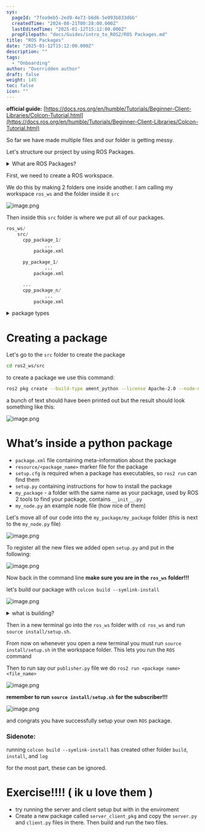 ```yaml
---
sys:
  pageId: "7fea9eb5-2ed9-4e73-b6d6-5e093b833dbb"
  createdTime: "2024-08-21T00:28:00.000Z"
  lastEditedTime: "2025-01-12T15:12:00.000Z"
  propFilepath: "docs/Guides/intro_to_ROS2/ROS Packages.md"
title: "ROS Packages"
date: "2025-01-12T15:12:00.000Z"
description: ""
tags:
  - "Onboarding"
author: "Overridden author"
draft: false
weight: 145
toc: false
icon: ""
---
```


**official guide:** [https://docs.ros.org/en/humble/Tutorials/Beginner-Client-Libraries/Colcon-Tutorial.html](https://docs.ros.org/en/humble/Tutorials/Beginner-Client-Libraries/Colcon-Tutorial.html)

So far we have made multiple files and our folder is getting messy.

Let's structure our project by using ROS Packages.

<details>

<summary>What are ROS Packages?</summary>

ROS Packages are, as the name implies, packages of code that are highly sharable between ROS developers.

They consist of a folder, `package.xml` file, and source code

```python
      cpp_package_1/
		      ... imagine much code files here ..
          package.xml
```

</details>

First, we need to create a ROS workspace.

We do this by making 2 folders one inside another. I am calling my workspace `ros_ws` and the folder inside it `src`

![image.png](https://prod-files-secure.s3.us-west-2.amazonaws.com/d518164a-d88e-44d1-a4ee-3adb3bd8bce0/70706947-fd18-4537-a67b-e12946812d31/image.png?X-Amz-Algorithm=AWS4-HMAC-SHA256&X-Amz-Content-Sha256=UNSIGNED-PAYLOAD&X-Amz-Credential=ASIAZI2LB466TBISOFKP%2F20250517%2Fus-west-2%2Fs3%2Faws4_request&X-Amz-Date=20250517T041102Z&X-Amz-Expires=3600&X-Amz-Security-Token=IQoJb3JpZ2luX2VjEJz%2F%2F%2F%2F%2F%2F%2F%2F%2F%2FwEaCXVzLXdlc3QtMiJHMEUCIQC22ynjXngazjlvDP%2Bpa%2B1X8%2Fr9Wrev%2B%2BRqLQ%2BHyy3wjwIgZsUXWsolNH8Kd0pL%2FYZDo0aXoeDer%2BOVG4VO6wb4gE8q%2FwMIVRAAGgw2Mzc0MjMxODM4MDUiDMl28QVKZmWus1FuOyrcA4jwCJDjKCGdMX56S8j3Ai81g47iMxL%2B27g5WbTe63HgsBhMaZVnSJ9vsYvPvqCZ7KcLXIgxSTzNmME6SUxmH0K1gWCMJz7pV9S9ysITgcM%2FY%2FifCUipqwcQ8P2TLyikRuv6N6YsQiDd3AlsTirG77ZDKPfuByD9kEx5CjzRUXediyCprdiCSQOFgCbwcGRPN57oBYijJMC6%2Ff94uQs8XPGJOv0E5fRaWEcDto5%2B2rrvQmHXMuWeyRHtITl9FFOA90Jmj6ZJe0UzuPKwvyetOd0FlaQE%2BAhWvYhOa45gnzOjmVLg4IhfBX52RT1B6qJ8or9fC82GdgILA88IlmQve9z6DBuwpy6WI7r0cSH88vkpFNepPBXDajWYxkSd4DkSEJV669QqF6cIbnpVtO84pTnnpadP9%2FEFl6PLv4dnehFGKdPPWqWspADFk5dVHW%2FELcdyFvJ5fT50mPlFPRhq2My77WY7zAOoV5VMTDJh0d7z8mfjF%2BPskItNh5gQLnNSAEJeBRkjhh02epvGRwwVAFt1%2FihCqrJ9wRr7KN8okLvvS4kiBpuTxmt9i9xF%2BGHadaDFb3I8LskpG8EGz9EawvWPKfIdF5gU0RHPmgtGfSXOs5vN3T1qawI2Wx06MPGPoMEGOqUBaxcXmhqoUliDbuJfATbref%2FfUcosTsWUiqkovBqXroLTLxFODmIyudJ%2FMEXIUig7wS0OHVb%2Fiu5YiEi9nxXpJ9QHENY3sb7UYGc5%2FKA42MLcD%2FTUyOBnQLnXjdkjaA%2ByOomTAeTRFwZyvkwQsxB%2FrZDJREeNmBHiDlpx9rjZ8eXmNDmbud1jqcj%2FH3hPyM3OnCPXaL1qxVUjGcYvRsMJT3iVJiG1&X-Amz-Signature=856acbed44097e9d17e3739dc40be98fb15aa53a185f74b58f79779f46cd1d67&X-Amz-SignedHeaders=host&x-id=GetObject)

Then inside this `src` folder is where we put all of our packages.

```python
ros_ws/
    src/
      cpp_package_1/
		      ...
          package.xml

      py_package_1/
		      ...
          package.xml

      ...
      cpp_package_n/
		      ...
          package.xml

```

<details>

<summary>package types</summary>

packages can be either `C++` or python.

the intern file structure is different for each but for this guide we will stick to creating python packages

</details>

# Creating a package

Let's go to the `src` folder to create the package

```bash
cd ros2_ws/src
```

to create a package we use this command:

```bash
ros2 pkg create --build-type ament_python --license Apache-2.0 --node-name my_node my_package
```

a bunch of text should have been printed out but the result should look something like this:

![image.png](https://prod-files-secure.s3.us-west-2.amazonaws.com/d518164a-d88e-44d1-a4ee-3adb3bd8bce0/e6cf1e3f-8512-4a3e-b131-079f800bf3e8/image.png?X-Amz-Algorithm=AWS4-HMAC-SHA256&X-Amz-Content-Sha256=UNSIGNED-PAYLOAD&X-Amz-Credential=ASIAZI2LB466TBISOFKP%2F20250517%2Fus-west-2%2Fs3%2Faws4_request&X-Amz-Date=20250517T041102Z&X-Amz-Expires=3600&X-Amz-Security-Token=IQoJb3JpZ2luX2VjEJz%2F%2F%2F%2F%2F%2F%2F%2F%2F%2FwEaCXVzLXdlc3QtMiJHMEUCIQC22ynjXngazjlvDP%2Bpa%2B1X8%2Fr9Wrev%2B%2BRqLQ%2BHyy3wjwIgZsUXWsolNH8Kd0pL%2FYZDo0aXoeDer%2BOVG4VO6wb4gE8q%2FwMIVRAAGgw2Mzc0MjMxODM4MDUiDMl28QVKZmWus1FuOyrcA4jwCJDjKCGdMX56S8j3Ai81g47iMxL%2B27g5WbTe63HgsBhMaZVnSJ9vsYvPvqCZ7KcLXIgxSTzNmME6SUxmH0K1gWCMJz7pV9S9ysITgcM%2FY%2FifCUipqwcQ8P2TLyikRuv6N6YsQiDd3AlsTirG77ZDKPfuByD9kEx5CjzRUXediyCprdiCSQOFgCbwcGRPN57oBYijJMC6%2Ff94uQs8XPGJOv0E5fRaWEcDto5%2B2rrvQmHXMuWeyRHtITl9FFOA90Jmj6ZJe0UzuPKwvyetOd0FlaQE%2BAhWvYhOa45gnzOjmVLg4IhfBX52RT1B6qJ8or9fC82GdgILA88IlmQve9z6DBuwpy6WI7r0cSH88vkpFNepPBXDajWYxkSd4DkSEJV669QqF6cIbnpVtO84pTnnpadP9%2FEFl6PLv4dnehFGKdPPWqWspADFk5dVHW%2FELcdyFvJ5fT50mPlFPRhq2My77WY7zAOoV5VMTDJh0d7z8mfjF%2BPskItNh5gQLnNSAEJeBRkjhh02epvGRwwVAFt1%2FihCqrJ9wRr7KN8okLvvS4kiBpuTxmt9i9xF%2BGHadaDFb3I8LskpG8EGz9EawvWPKfIdF5gU0RHPmgtGfSXOs5vN3T1qawI2Wx06MPGPoMEGOqUBaxcXmhqoUliDbuJfATbref%2FfUcosTsWUiqkovBqXroLTLxFODmIyudJ%2FMEXIUig7wS0OHVb%2Fiu5YiEi9nxXpJ9QHENY3sb7UYGc5%2FKA42MLcD%2FTUyOBnQLnXjdkjaA%2ByOomTAeTRFwZyvkwQsxB%2FrZDJREeNmBHiDlpx9rjZ8eXmNDmbud1jqcj%2FH3hPyM3OnCPXaL1qxVUjGcYvRsMJT3iVJiG1&X-Amz-Signature=6a9c91d5600f8431b21c15ede64f824d168bb52c2e5b188d26d802f657e77f9a&X-Amz-SignedHeaders=host&x-id=GetObject)

# What’s inside a python package

- `package.xml` file containing meta-information about the package
- `resource/<package_name>` marker file for the package
- `setup.cfg` is required when a package has executables, so `ros2 run` can find them
- `setup.py` containing instructions for how to install the package
- `my_package` - a folder with the same name as your package, used by ROS 2 tools to find your package, contains `__init__.py`
- `my_node.py` an example node file (how nice of them)

Let's move all of our code into the `my_package/my_package` folder (this is next to the `my_node.py` file)

![image.png](https://prod-files-secure.s3.us-west-2.amazonaws.com/d518164a-d88e-44d1-a4ee-3adb3bd8bce0/9ce58f11-0da9-4d3e-b86d-506a9685d378/image.png?X-Amz-Algorithm=AWS4-HMAC-SHA256&X-Amz-Content-Sha256=UNSIGNED-PAYLOAD&X-Amz-Credential=ASIAZI2LB466TBISOFKP%2F20250517%2Fus-west-2%2Fs3%2Faws4_request&X-Amz-Date=20250517T041102Z&X-Amz-Expires=3600&X-Amz-Security-Token=IQoJb3JpZ2luX2VjEJz%2F%2F%2F%2F%2F%2F%2F%2F%2F%2FwEaCXVzLXdlc3QtMiJHMEUCIQC22ynjXngazjlvDP%2Bpa%2B1X8%2Fr9Wrev%2B%2BRqLQ%2BHyy3wjwIgZsUXWsolNH8Kd0pL%2FYZDo0aXoeDer%2BOVG4VO6wb4gE8q%2FwMIVRAAGgw2Mzc0MjMxODM4MDUiDMl28QVKZmWus1FuOyrcA4jwCJDjKCGdMX56S8j3Ai81g47iMxL%2B27g5WbTe63HgsBhMaZVnSJ9vsYvPvqCZ7KcLXIgxSTzNmME6SUxmH0K1gWCMJz7pV9S9ysITgcM%2FY%2FifCUipqwcQ8P2TLyikRuv6N6YsQiDd3AlsTirG77ZDKPfuByD9kEx5CjzRUXediyCprdiCSQOFgCbwcGRPN57oBYijJMC6%2Ff94uQs8XPGJOv0E5fRaWEcDto5%2B2rrvQmHXMuWeyRHtITl9FFOA90Jmj6ZJe0UzuPKwvyetOd0FlaQE%2BAhWvYhOa45gnzOjmVLg4IhfBX52RT1B6qJ8or9fC82GdgILA88IlmQve9z6DBuwpy6WI7r0cSH88vkpFNepPBXDajWYxkSd4DkSEJV669QqF6cIbnpVtO84pTnnpadP9%2FEFl6PLv4dnehFGKdPPWqWspADFk5dVHW%2FELcdyFvJ5fT50mPlFPRhq2My77WY7zAOoV5VMTDJh0d7z8mfjF%2BPskItNh5gQLnNSAEJeBRkjhh02epvGRwwVAFt1%2FihCqrJ9wRr7KN8okLvvS4kiBpuTxmt9i9xF%2BGHadaDFb3I8LskpG8EGz9EawvWPKfIdF5gU0RHPmgtGfSXOs5vN3T1qawI2Wx06MPGPoMEGOqUBaxcXmhqoUliDbuJfATbref%2FfUcosTsWUiqkovBqXroLTLxFODmIyudJ%2FMEXIUig7wS0OHVb%2Fiu5YiEi9nxXpJ9QHENY3sb7UYGc5%2FKA42MLcD%2FTUyOBnQLnXjdkjaA%2ByOomTAeTRFwZyvkwQsxB%2FrZDJREeNmBHiDlpx9rjZ8eXmNDmbud1jqcj%2FH3hPyM3OnCPXaL1qxVUjGcYvRsMJT3iVJiG1&X-Amz-Signature=739852a7f6f22c122487fc998a715dbc65ad74014d7b149f1acc000ee3ee1af1&X-Amz-SignedHeaders=host&x-id=GetObject)

To register all the new files we added open `setup.py` and put in the following:

![image.png](https://prod-files-secure.s3.us-west-2.amazonaws.com/d518164a-d88e-44d1-a4ee-3adb3bd8bce0/1cd7c262-4cae-4496-9d75-c178537d24a2/image.png?X-Amz-Algorithm=AWS4-HMAC-SHA256&X-Amz-Content-Sha256=UNSIGNED-PAYLOAD&X-Amz-Credential=ASIAZI2LB466TBISOFKP%2F20250517%2Fus-west-2%2Fs3%2Faws4_request&X-Amz-Date=20250517T041102Z&X-Amz-Expires=3600&X-Amz-Security-Token=IQoJb3JpZ2luX2VjEJz%2F%2F%2F%2F%2F%2F%2F%2F%2F%2FwEaCXVzLXdlc3QtMiJHMEUCIQC22ynjXngazjlvDP%2Bpa%2B1X8%2Fr9Wrev%2B%2BRqLQ%2BHyy3wjwIgZsUXWsolNH8Kd0pL%2FYZDo0aXoeDer%2BOVG4VO6wb4gE8q%2FwMIVRAAGgw2Mzc0MjMxODM4MDUiDMl28QVKZmWus1FuOyrcA4jwCJDjKCGdMX56S8j3Ai81g47iMxL%2B27g5WbTe63HgsBhMaZVnSJ9vsYvPvqCZ7KcLXIgxSTzNmME6SUxmH0K1gWCMJz7pV9S9ysITgcM%2FY%2FifCUipqwcQ8P2TLyikRuv6N6YsQiDd3AlsTirG77ZDKPfuByD9kEx5CjzRUXediyCprdiCSQOFgCbwcGRPN57oBYijJMC6%2Ff94uQs8XPGJOv0E5fRaWEcDto5%2B2rrvQmHXMuWeyRHtITl9FFOA90Jmj6ZJe0UzuPKwvyetOd0FlaQE%2BAhWvYhOa45gnzOjmVLg4IhfBX52RT1B6qJ8or9fC82GdgILA88IlmQve9z6DBuwpy6WI7r0cSH88vkpFNepPBXDajWYxkSd4DkSEJV669QqF6cIbnpVtO84pTnnpadP9%2FEFl6PLv4dnehFGKdPPWqWspADFk5dVHW%2FELcdyFvJ5fT50mPlFPRhq2My77WY7zAOoV5VMTDJh0d7z8mfjF%2BPskItNh5gQLnNSAEJeBRkjhh02epvGRwwVAFt1%2FihCqrJ9wRr7KN8okLvvS4kiBpuTxmt9i9xF%2BGHadaDFb3I8LskpG8EGz9EawvWPKfIdF5gU0RHPmgtGfSXOs5vN3T1qawI2Wx06MPGPoMEGOqUBaxcXmhqoUliDbuJfATbref%2FfUcosTsWUiqkovBqXroLTLxFODmIyudJ%2FMEXIUig7wS0OHVb%2Fiu5YiEi9nxXpJ9QHENY3sb7UYGc5%2FKA42MLcD%2FTUyOBnQLnXjdkjaA%2ByOomTAeTRFwZyvkwQsxB%2FrZDJREeNmBHiDlpx9rjZ8eXmNDmbud1jqcj%2FH3hPyM3OnCPXaL1qxVUjGcYvRsMJT3iVJiG1&X-Amz-Signature=677a5b4a9c97fbcf9aa700245d1db65aca47205e7e058f0dc96086678e3ea038&X-Amz-SignedHeaders=host&x-id=GetObject)

Now back in the command line **make sure you are in the** **`ros_ws`** **folder!!!**

let's build our package with `colcon build --symlink-install`

![image.png](https://prod-files-secure.s3.us-west-2.amazonaws.com/d518164a-d88e-44d1-a4ee-3adb3bd8bce0/2f2a0d27-b173-48fd-b189-5f5c0ce65619/image.png?X-Amz-Algorithm=AWS4-HMAC-SHA256&X-Amz-Content-Sha256=UNSIGNED-PAYLOAD&X-Amz-Credential=ASIAZI2LB466TBISOFKP%2F20250517%2Fus-west-2%2Fs3%2Faws4_request&X-Amz-Date=20250517T041102Z&X-Amz-Expires=3600&X-Amz-Security-Token=IQoJb3JpZ2luX2VjEJz%2F%2F%2F%2F%2F%2F%2F%2F%2F%2FwEaCXVzLXdlc3QtMiJHMEUCIQC22ynjXngazjlvDP%2Bpa%2B1X8%2Fr9Wrev%2B%2BRqLQ%2BHyy3wjwIgZsUXWsolNH8Kd0pL%2FYZDo0aXoeDer%2BOVG4VO6wb4gE8q%2FwMIVRAAGgw2Mzc0MjMxODM4MDUiDMl28QVKZmWus1FuOyrcA4jwCJDjKCGdMX56S8j3Ai81g47iMxL%2B27g5WbTe63HgsBhMaZVnSJ9vsYvPvqCZ7KcLXIgxSTzNmME6SUxmH0K1gWCMJz7pV9S9ysITgcM%2FY%2FifCUipqwcQ8P2TLyikRuv6N6YsQiDd3AlsTirG77ZDKPfuByD9kEx5CjzRUXediyCprdiCSQOFgCbwcGRPN57oBYijJMC6%2Ff94uQs8XPGJOv0E5fRaWEcDto5%2B2rrvQmHXMuWeyRHtITl9FFOA90Jmj6ZJe0UzuPKwvyetOd0FlaQE%2BAhWvYhOa45gnzOjmVLg4IhfBX52RT1B6qJ8or9fC82GdgILA88IlmQve9z6DBuwpy6WI7r0cSH88vkpFNepPBXDajWYxkSd4DkSEJV669QqF6cIbnpVtO84pTnnpadP9%2FEFl6PLv4dnehFGKdPPWqWspADFk5dVHW%2FELcdyFvJ5fT50mPlFPRhq2My77WY7zAOoV5VMTDJh0d7z8mfjF%2BPskItNh5gQLnNSAEJeBRkjhh02epvGRwwVAFt1%2FihCqrJ9wRr7KN8okLvvS4kiBpuTxmt9i9xF%2BGHadaDFb3I8LskpG8EGz9EawvWPKfIdF5gU0RHPmgtGfSXOs5vN3T1qawI2Wx06MPGPoMEGOqUBaxcXmhqoUliDbuJfATbref%2FfUcosTsWUiqkovBqXroLTLxFODmIyudJ%2FMEXIUig7wS0OHVb%2Fiu5YiEi9nxXpJ9QHENY3sb7UYGc5%2FKA42MLcD%2FTUyOBnQLnXjdkjaA%2ByOomTAeTRFwZyvkwQsxB%2FrZDJREeNmBHiDlpx9rjZ8eXmNDmbud1jqcj%2FH3hPyM3OnCPXaL1qxVUjGcYvRsMJT3iVJiG1&X-Amz-Signature=af98246c89a05741cfd922bbaa3d4b6348641d31557a23b90585d68392d1e09e&X-Amz-SignedHeaders=host&x-id=GetObject)

<details>

<summary>what is building?</summary>

if you are a CS major at Rose-Hulman you will learn the answer to this in CSSE132

but TLDR; is it combines all the code files into one program that can be run easily 

</details>

Then in a new terminal go into the `ros_ws` folder with `cd ros_ws` and run `source install/setup.sh`. 

From now on whenever you open a new terminal you must run `source install/setup.sh` in the workspace folder. This lets you run the `ROS` command

Then to run say our `publisher.py` file we do `ros2 run <package name> <file_name>`

![image.png](https://prod-files-secure.s3.us-west-2.amazonaws.com/d518164a-d88e-44d1-a4ee-3adb3bd8bce0/4f4b1219-3a44-4632-aa0a-ce3471699f59/image.png?X-Amz-Algorithm=AWS4-HMAC-SHA256&X-Amz-Content-Sha256=UNSIGNED-PAYLOAD&X-Amz-Credential=ASIAZI2LB466TBISOFKP%2F20250517%2Fus-west-2%2Fs3%2Faws4_request&X-Amz-Date=20250517T041103Z&X-Amz-Expires=3600&X-Amz-Security-Token=IQoJb3JpZ2luX2VjEJz%2F%2F%2F%2F%2F%2F%2F%2F%2F%2FwEaCXVzLXdlc3QtMiJHMEUCIQC22ynjXngazjlvDP%2Bpa%2B1X8%2Fr9Wrev%2B%2BRqLQ%2BHyy3wjwIgZsUXWsolNH8Kd0pL%2FYZDo0aXoeDer%2BOVG4VO6wb4gE8q%2FwMIVRAAGgw2Mzc0MjMxODM4MDUiDMl28QVKZmWus1FuOyrcA4jwCJDjKCGdMX56S8j3Ai81g47iMxL%2B27g5WbTe63HgsBhMaZVnSJ9vsYvPvqCZ7KcLXIgxSTzNmME6SUxmH0K1gWCMJz7pV9S9ysITgcM%2FY%2FifCUipqwcQ8P2TLyikRuv6N6YsQiDd3AlsTirG77ZDKPfuByD9kEx5CjzRUXediyCprdiCSQOFgCbwcGRPN57oBYijJMC6%2Ff94uQs8XPGJOv0E5fRaWEcDto5%2B2rrvQmHXMuWeyRHtITl9FFOA90Jmj6ZJe0UzuPKwvyetOd0FlaQE%2BAhWvYhOa45gnzOjmVLg4IhfBX52RT1B6qJ8or9fC82GdgILA88IlmQve9z6DBuwpy6WI7r0cSH88vkpFNepPBXDajWYxkSd4DkSEJV669QqF6cIbnpVtO84pTnnpadP9%2FEFl6PLv4dnehFGKdPPWqWspADFk5dVHW%2FELcdyFvJ5fT50mPlFPRhq2My77WY7zAOoV5VMTDJh0d7z8mfjF%2BPskItNh5gQLnNSAEJeBRkjhh02epvGRwwVAFt1%2FihCqrJ9wRr7KN8okLvvS4kiBpuTxmt9i9xF%2BGHadaDFb3I8LskpG8EGz9EawvWPKfIdF5gU0RHPmgtGfSXOs5vN3T1qawI2Wx06MPGPoMEGOqUBaxcXmhqoUliDbuJfATbref%2FfUcosTsWUiqkovBqXroLTLxFODmIyudJ%2FMEXIUig7wS0OHVb%2Fiu5YiEi9nxXpJ9QHENY3sb7UYGc5%2FKA42MLcD%2FTUyOBnQLnXjdkjaA%2ByOomTAeTRFwZyvkwQsxB%2FrZDJREeNmBHiDlpx9rjZ8eXmNDmbud1jqcj%2FH3hPyM3OnCPXaL1qxVUjGcYvRsMJT3iVJiG1&X-Amz-Signature=cd1e9d9f8ff0e582aecd8967adfa7c218d047e1f79f92d85ffd1c1e0779cce0d&X-Amz-SignedHeaders=host&x-id=GetObject)

**remember to run** **`source install/setup.sh`** **for the subscriber!!!**

![image.png](https://prod-files-secure.s3.us-west-2.amazonaws.com/d518164a-d88e-44d1-a4ee-3adb3bd8bce0/02121119-dad4-49ec-8356-c956108b4243/image.png?X-Amz-Algorithm=AWS4-HMAC-SHA256&X-Amz-Content-Sha256=UNSIGNED-PAYLOAD&X-Amz-Credential=ASIAZI2LB466TBISOFKP%2F20250517%2Fus-west-2%2Fs3%2Faws4_request&X-Amz-Date=20250517T041103Z&X-Amz-Expires=3600&X-Amz-Security-Token=IQoJb3JpZ2luX2VjEJz%2F%2F%2F%2F%2F%2F%2F%2F%2F%2FwEaCXVzLXdlc3QtMiJHMEUCIQC22ynjXngazjlvDP%2Bpa%2B1X8%2Fr9Wrev%2B%2BRqLQ%2BHyy3wjwIgZsUXWsolNH8Kd0pL%2FYZDo0aXoeDer%2BOVG4VO6wb4gE8q%2FwMIVRAAGgw2Mzc0MjMxODM4MDUiDMl28QVKZmWus1FuOyrcA4jwCJDjKCGdMX56S8j3Ai81g47iMxL%2B27g5WbTe63HgsBhMaZVnSJ9vsYvPvqCZ7KcLXIgxSTzNmME6SUxmH0K1gWCMJz7pV9S9ysITgcM%2FY%2FifCUipqwcQ8P2TLyikRuv6N6YsQiDd3AlsTirG77ZDKPfuByD9kEx5CjzRUXediyCprdiCSQOFgCbwcGRPN57oBYijJMC6%2Ff94uQs8XPGJOv0E5fRaWEcDto5%2B2rrvQmHXMuWeyRHtITl9FFOA90Jmj6ZJe0UzuPKwvyetOd0FlaQE%2BAhWvYhOa45gnzOjmVLg4IhfBX52RT1B6qJ8or9fC82GdgILA88IlmQve9z6DBuwpy6WI7r0cSH88vkpFNepPBXDajWYxkSd4DkSEJV669QqF6cIbnpVtO84pTnnpadP9%2FEFl6PLv4dnehFGKdPPWqWspADFk5dVHW%2FELcdyFvJ5fT50mPlFPRhq2My77WY7zAOoV5VMTDJh0d7z8mfjF%2BPskItNh5gQLnNSAEJeBRkjhh02epvGRwwVAFt1%2FihCqrJ9wRr7KN8okLvvS4kiBpuTxmt9i9xF%2BGHadaDFb3I8LskpG8EGz9EawvWPKfIdF5gU0RHPmgtGfSXOs5vN3T1qawI2Wx06MPGPoMEGOqUBaxcXmhqoUliDbuJfATbref%2FfUcosTsWUiqkovBqXroLTLxFODmIyudJ%2FMEXIUig7wS0OHVb%2Fiu5YiEi9nxXpJ9QHENY3sb7UYGc5%2FKA42MLcD%2FTUyOBnQLnXjdkjaA%2ByOomTAeTRFwZyvkwQsxB%2FrZDJREeNmBHiDlpx9rjZ8eXmNDmbud1jqcj%2FH3hPyM3OnCPXaL1qxVUjGcYvRsMJT3iVJiG1&X-Amz-Signature=f7ed6f0608b5ba43ae3c7679fd665d89d1294e217bfc8a019be6695ba1821061&X-Amz-SignedHeaders=host&x-id=GetObject)

and congrats you have successfully setup your own `ROS` package.

### Sidenote:

running `colcon build --symlink-install` has created other folder `build`, `install`, and `log`

for the most part, these can be ignored.

# Exercise!!!! ( ik u love them )

- try running the server and client setup but with in the enviroment
- Create a new package called `server_client_pkg` and copy the `server.py` and `client.py` files in there. Then build and run the two files.
